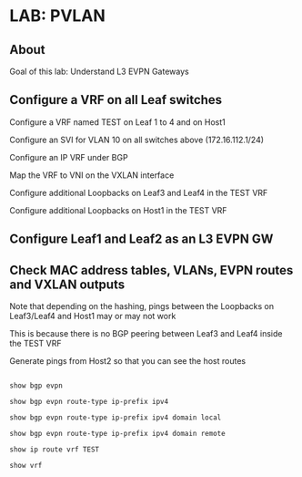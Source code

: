 # LAB: PVLAN

## About

Goal of this lab: Understand L3 EVPN Gateways

## Configure a VRF on all Leaf switches

Configure a VRF named TEST on Leaf 1 to 4 and on Host1

Configure an SVI for VLAN 10 on all switches above (172.16.112.1/24)

Configure an IP VRF under BGP

Map the VRF to VNI on the VXLAN interface

Configure additional Loopbacks on Leaf3 and Leaf4 in the TEST VRF

Configure additional Loopbacks on Host1 in the TEST VRF

## Configure Leaf1 and Leaf2 as an L3 EVPN GW


## Check MAC address tables, VLANs, EVPN routes and VXLAN outputs

Note that depending on the hashing, pings between the Loopbacks on Leaf3/Leaf4 and Host1 may or may not work

This is because there is no BGP peering between Leaf3 and Leaf4 inside the TEST VRF

Generate pings from Host2 so that you can see the host routes

```cli

show bgp evpn

show bgp evpn route-type ip-prefix ipv4

show bgp evpn route-type ip-prefix ipv4 domain local

show bgp evpn route-type ip-prefix ipv4 domain remote

show ip route vrf TEST

show vrf

```